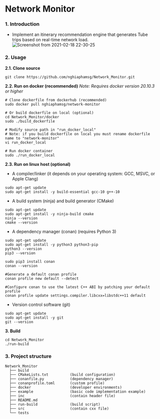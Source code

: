 <h1> Network Monitor </h1>

### 1. Introduction
- Implement an itinerary recommendation engine that generates Tube trips based on real-time network load.
![Screenshot from 2021-02-18 22-30-25](https://user-images.githubusercontent.com/32474027/108364683-b0cf2580-7239-11eb-9a88-f54c45b23ab1.png)

### 2. Usage
**2.1. Clone source**
```
git clone https://github.com/nghiaphamsg/Network_Monitor.git
```

**2.2. Run on docker (recommended)**
*Note: Requires docker version 20.10.3 or higher*
```
# Clone dockerfile from dockerhub (recommended)
sudo docker pull nghiaphamsg/network-monitor

# Or build dockerfile on local (optional)
cd Network_Monitor/docker
sudo ./build_dockerfile

# Modify source path in "run_docker_local"
# Note: if you build dockerfile on local you must rename dockerfile name to "network-monitor"
vi run_docker_local

# Run docker container
sudo ./run_docker_local
```

**2.3. Run on linux host (optional)**
- A compiler/linker (it depends on your operating system: GCC, MSVC, or Apple Clang)
```shell
sudo apt-get update
sudo apt-get install -y build-essential gcc-10 g++-10
```

- A build system (ninja) and build generator (CMake)
```shell
sudo apt-get update
sudo apt-get install -y ninja-build cmake
ninja --version
cmake --version
```

- A dependency manager (conan) (requires Python 3)
```shell
sudo apt-get update
sudo apt-get install -y python3 python3-pip
python3 --version
pip3 --version

sudo pip3 install conan
conan --version

#Generate a default conan profile
conan profile new default --detect

#Configure conan to use the latest C++ ABI by patching your default profile
conan profile update settings.compiler.libcxx=libstdc++11 default
```

- Version control software (git)
```shell
sudo apt-get update
sudo apt-get install -y git
git --version
```

**3. Build**
```
cd Network_Monitor
./run-build
```

### 3. Project structure
```
Network_Monitor
  ├── build
  ├── CMakeLists.txt          (build configuration)
  ├── conanfile.py            (dependency manager)
  ├── conanprofile.toml       (custom profile)
  ├── docker                  (developer environments)
  ├── example                 (basic code implementation example)
  ├── inc                     (contain header file)
  ├── README.md
  ├── run-build               (build script)
  ├── src                     (contain cxx file)
  └── tests
```

